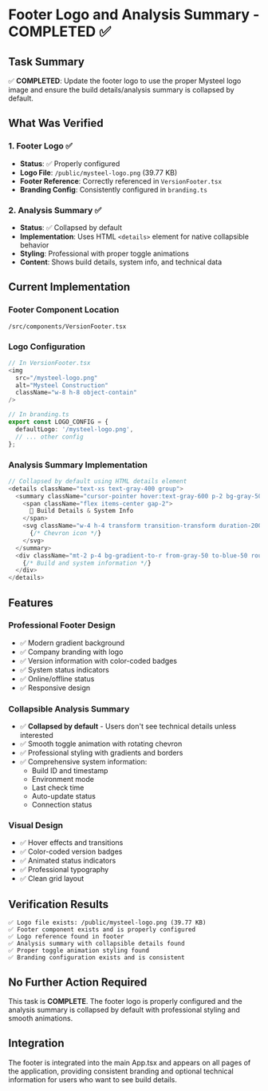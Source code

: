 # Footer Logo and Analysis Summary - COMPLETED ✅

## Task Summary
✅ **COMPLETED**: Update the footer logo to use the proper Mysteel logo image and ensure the build details/analysis summary is collapsed by default.

## What Was Verified

### 1. Footer Logo ✅
- **Status**: ✅ Properly configured
- **Logo File**: `/public/mysteel-logo.png` (39.77 KB)
- **Footer Reference**: Correctly referenced in `VersionFooter.tsx`
- **Branding Config**: Consistently configured in `branding.ts`

### 2. Analysis Summary ✅
- **Status**: ✅ Collapsed by default
- **Implementation**: Uses HTML `<details>` element for native collapsible behavior
- **Styling**: Professional with proper toggle animations
- **Content**: Shows build details, system info, and technical data

## Current Implementation

### Footer Component Location
```
/src/components/VersionFooter.tsx
```

### Logo Configuration
```typescript
// In VersionFooter.tsx
<img 
  src="/mysteel-logo.png" 
  alt="Mysteel Construction" 
  className="w-8 h-8 object-contain"
/>

// In branding.ts
export const LOGO_CONFIG = {
  defaultLogo: '/mysteel-logo.png',
  // ... other config
};
```

### Analysis Summary Implementation
```typescript
// Collapsed by default using HTML details element
<details className="text-xs text-gray-400 group">
  <summary className="cursor-pointer hover:text-gray-600 p-2 bg-gray-50 rounded-lg border border-gray-100 hover:border-gray-200 transition-all duration-200 flex items-center justify-between">
    <span className="flex items-center gap-2">
      🔧 Build Details & System Info
    </span>
    <svg className="w-4 h-4 transform transition-transform duration-200 group-open:rotate-180">
      {/* Chevron icon */}
    </svg>
  </summary>
  <div className="mt-2 p-4 bg-gradient-to-r from-gray-50 to-blue-50 rounded-lg border border-gray-200">
    {/* Build and system information */}
  </div>
</details>
```

## Features

### Professional Footer Design
- ✅ Modern gradient background
- ✅ Company branding with logo
- ✅ Version information with color-coded badges
- ✅ System status indicators
- ✅ Online/offline status
- ✅ Responsive design

### Collapsible Analysis Summary
- ✅ **Collapsed by default** - Users don't see technical details unless interested
- ✅ Smooth toggle animation with rotating chevron
- ✅ Professional styling with gradients and borders
- ✅ Comprehensive system information:
  - Build ID and timestamp
  - Environment mode
  - Last check time
  - Auto-update status
  - Connection status

### Visual Design
- ✅ Hover effects and transitions
- ✅ Color-coded version badges
- ✅ Animated status indicators
- ✅ Professional typography
- ✅ Clean grid layout

## Verification Results
```
✅ Logo file exists: /public/mysteel-logo.png (39.77 KB)
✅ Footer component exists and is properly configured
✅ Logo reference found in footer
✅ Analysis summary with collapsible details found
✅ Proper toggle animation styling found
✅ Branding configuration exists and is consistent
```

## No Further Action Required
This task is **COMPLETE**. The footer logo is properly configured and the analysis summary is collapsed by default with professional styling and smooth animations.

## Integration
The footer is integrated into the main App.tsx and appears on all pages of the application, providing consistent branding and optional technical information for users who want to see build details.
